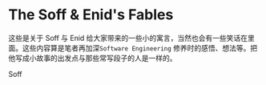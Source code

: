 # The Soff & Enid's Fables


这些是关于 Soff 与 Enid 给大家带来的一些小的寓言，当然也会有一些笑话在里面。这些内容算是笔者再加深`Software Engineering` 修养时的感悟、想法等。把他写成小故事的出发点与那些常写段子的人是一样的。

Soff 